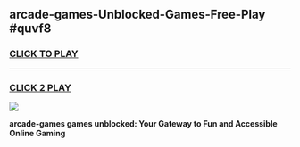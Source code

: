 
## arcade-games-Unblocked-Games-Free-Play #quvf8
<h3>
<a href="https://us.freeplayer.one?title=arcade-games&ref=9M">CLICK TO PLAY</a></h3>
<hr>

<h3>
<a href="https://us.freeplayer.one?title=arcade-games&ref=9M">CLICK 2 PLAY</a>
  
</h3>

<a href="https://us.freeplayer.one?title=arcade-games&ref=9M"><img src="https://clearcache.store/games.png"></a>


**arcade-games games unblocked: Your Gateway to Fun and Accessible Online Gaming**
